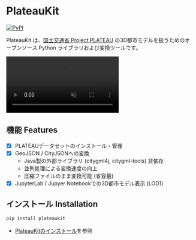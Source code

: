 # PlateauKit

[![PyPI](https://img.shields.io/pypi/v/plateaukit.svg)](https://pypi.org/project/plateaukit/)
<!-- [![PyPI downloads](https://img.shields.io/pypi/dm/plateaukit.svg)](https://pypistats.org/packages/plateaukit) -->

PlateauKit は、<a href="https://www.mlit.go.jp/plateau/" target="_blank">国土交通省 Project PLATEAU</a> の3D都市モデルを扱うためのオープンソース Python ライブラリおよび変換ツールです。

<!-- <figure markdown="span">
  ![landing image](./assets/landing.png){ width="320" }
</figure> -->

<div><video controls src="assets/sample2-web.mp4" muted="false"></video></div>

## 機能 Features

- [x] PLATEAUデータセットのインストール・管理
- [x] GeoJSON / CityJSONへの変換
    - Java製の外部ライブラリ (citygml4j, citygml-tools) 非依存
    - 並列処理による変換速度の向上
    - 圧縮ファイルのまま変換可能 (省容量)
- [x] JupyterLab / Jupyer Notebookでの3D都市モデル表示 (LOD1)

## インストール Installation

```bash
pip install plateaukit
```

- [PlateauKitのインストール](install.md)を参照

<div style="margin-bottom:10rem"></div>
